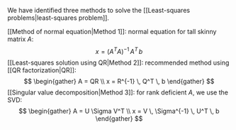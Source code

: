 We have identified three methods to solve the [[Least-squares problems|least-squares problem]].

[[Method of normal equation|Method 1]]: normal equation for tall skinny matrix $A$:
$$
x = (A^TA)^{-1} \, A^T \, b
$$
[[Least-squares solution using QR|Method 2]]: recommended method using [[QR factorization|QR]]:
$$
\begin{gather}
A = QR \\
x = R^{-1} \, Q^T \, b
\end{gather}
$$
[[Singular value decomposition|Method 3]]: for rank deficient $A$, we use the SVD:
$$
\begin{gather}
A = U \Sigma V^T \\
x = V \, \Sigma^{-1} \, U^T \, b
\end{gather}
$$